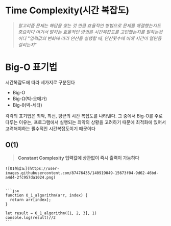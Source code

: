 # Time Complexity(시간 복잡도)
> *알고리즘 문제는 해답을 찾는 것 만큼 효율적인 방법으로 문제를 해결했는지도 중요하다
여기서 말하는 효율적인 방법은 시간복잡도를 고민했는지를 말하는것이다
"입력값의 변화에 따라 연산을 실행할 때, 연산횟수에 비해 시간이 얼만큼 걸리는지"*
>

# Big-O 표기법
  시간복잡도에 따라 세가지로 구분된다
  - Big-O
  - Big-Ω(빅-오메가)
  - Big-θ(빅-세타)
  
  각각의 표기법은 최악, 최선, 평균의 시간 복잡도를 나타낸다.
  그 중에서 Big-O를 주로 다루는 이유는, 프로그램에서 실행되는 최악의 상황을 고려하기 때문에 최적화에 있어서 고려해야하는 필수적인 시간복잡도이기 때문이다
  
  ## O(1)
   > **Constant Complexity
    입력값에 상관없이 즉시 출력이 가능하다**


    ![O1복잡도](https://user-images.githubusercontent.com/87476435/140919049-15673f04-9d62-46bd-a4d4-2fc957da1024.png)
    
    
    ```jsx
    function O_1_algorithm(arr, index) {
      return arr[index];
    }
    
    let result = O_1_algorithm([1, 2, 3], 1)
    console.log(result)//2
    ```
